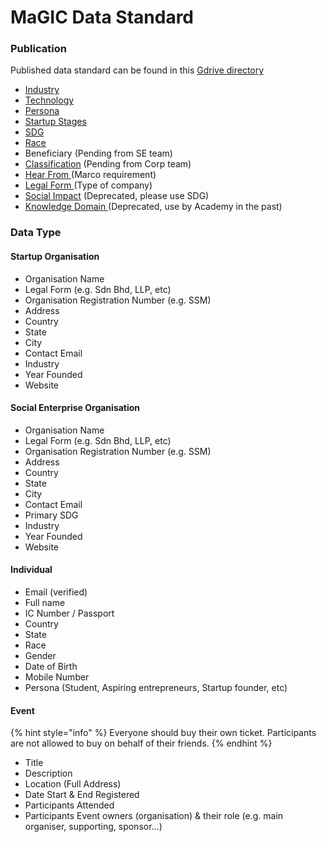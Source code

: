 # MaGIC Data Standard

### Publication

Published data standard can be found in this [Gdrive directory](https://drive.google.com/drive/folders/1LdmDXLWJ_8a13v3PMVap_2Y_MCBBu8Uy)

* [Industry](https://drive.google.com/open?id=12H03rMqpgl69kmiHQgnZF1QKFyKXlcKTxe9fgJ6JPk8) 
* [Technology](https://drive.google.com/drive/folders/1LdmDXLWJ_8a13v3PMVap_2Y_MCBBu8Uy)
* [Persona](https://drive.google.com/open?id=1s5t6gGrEH0tOdPrC57T-af5zdcuv14UrDNYwUh1DClg) 
* [Startup Stages ](https://drive.google.com/open?id=1MVkqNgw-qb8xWX407AB4Dftiyu75Zd4_mAYcoMq4sB4)
* [SDG](https://docs.google.com/document/d/13am4iVrFOzH01CtPK9X3mJTNgVck5Zmz3ov33V-z21s/edit?usp=sharing) 
* [Race](https://drive.google.com/open?id=1l1x72mxDejDsElZpKMbSTHINdyy60YqQhEidaplXmOs) 
* Beneficiary \(Pending from SE team\)
* [Classification](https://drive.google.com/drive/folders/1LdmDXLWJ_8a13v3PMVap_2Y_MCBBu8Uy) \(Pending from Corp team\)
* [Hear From ](https://drive.google.com/open?id=1iqRPOLeowA0JBk_GlTeFORsfcPsJmRSbecuZsDDhHwM)\(Marco requirement\) 
* [Legal Form ](https://docs.google.com/document/d/1kYGAhxcpjMDEWMoG96tQ4pFontIFXPlcWZXUpQd1sK8/edit?usp=sharing)\(Type of company\) 
* [Social Impact](https://drive.google.com/open?id=12wyH_1M6qnn2WiMeC7RMhIoWfCdR7-xcbiIgbm3dVUk) \(Deprecated, please use SDG\) 
* [Knowledge Domain ](https://drive.google.com/open?id=1xRqnPmALfX-Hz7FZoWyC1-TB5MNqqUe0TRO8-jetI08)\(Deprecated, use by Academy in the past\)

### Data Type

#### Startup Organisation

* Organisation Name 
* Legal Form \(e.g. Sdn Bhd, LLP, etc\)
* Organisation Registration Number \(e.g. SSM\)
* Address 
* Country 
* State 
* City 
* Contact Email 
* Industry 
* Year Founded 
* Website

#### Social Enterprise Organisation

* Organisation Name 
* Legal Form \(e.g. Sdn Bhd, LLP, etc\)
* Organisation Registration Number \(e.g. SSM\)
* Address 
* Country 
* State 
* City 
* Contact Email 
* Primary SDG 
* Industry 
* Year Founded 
* Website

#### Individual

* Email \(verified\)
* Full name 
* IC Number / Passport 
* Country 
* State 
* Race 
* Gender 
* Date of Birth 
* Mobile Number 
* Persona \(Student, Aspiring entrepreneurs, Startup founder, etc\)

#### Event

{% hint style="info" %}
Everyone should buy their own ticket. Participants are not allowed to buy on behalf of their friends.
{% endhint %}

* Title 
* Description 
* Location \(Full Address\) 
* Date Start & End Registered 
* Participants Attended 
* Participants Event owners \(organisation\) & their role \(e.g. main organiser, supporting, sponsor…\)



